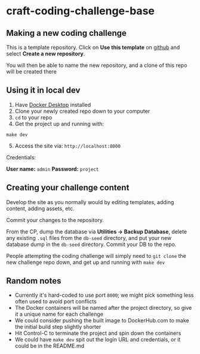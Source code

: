 # craft-coding-challenge-base

## Making a new coding challenge

This is a template repository. Click on **Use this template** on [github](https://github.com/nystudio107/craft-coding-challenge-base) and select **Create a new repository**.

You will then be able to name the new repository, and a clone of this repo will be created there

## Using it in local dev

1. Have [Docker Desktop](https://www.docker.com/products/docker-desktop/) installed
2. Clone your newly created repo down to your computer
3. `cd` to your repo
4. Get the project up and running with:
```
make dev
```
5. Access the site via: `http://localhost:8000`

Credentials:

**User name:** `admin`
**Password:** `project`

## Creating your challenge content

Develop the site as you normally would by editing templates, adding content, adding assets, etc.

Commit your changes to the repository.

From the CP, dump the database via **Utilities -> Backup Database**, delete any existing `.sql` files from the `db-seed` directory, and put your new database dump in the `db-seed` directory. Commit your DB to the repo.

People attempting the coding challenge will simply need to `git clone` the new challenge repo down, and get up and running with `make dev`

## Random notes

- Currently it's hard-coded to use port `8000`; we might pick something less often used to avoid port conflicts
- The Docker containers will be named after the project directory, so give it a unique name for each challenge
- We could consider pushing the built image to DockerHub.com to make the initial build step slightly shorter
- Hit Control-C to terminate the project and spin down the containers
- We could have `make dev` spit out the login URL and credentials, or it could be in the README.md
